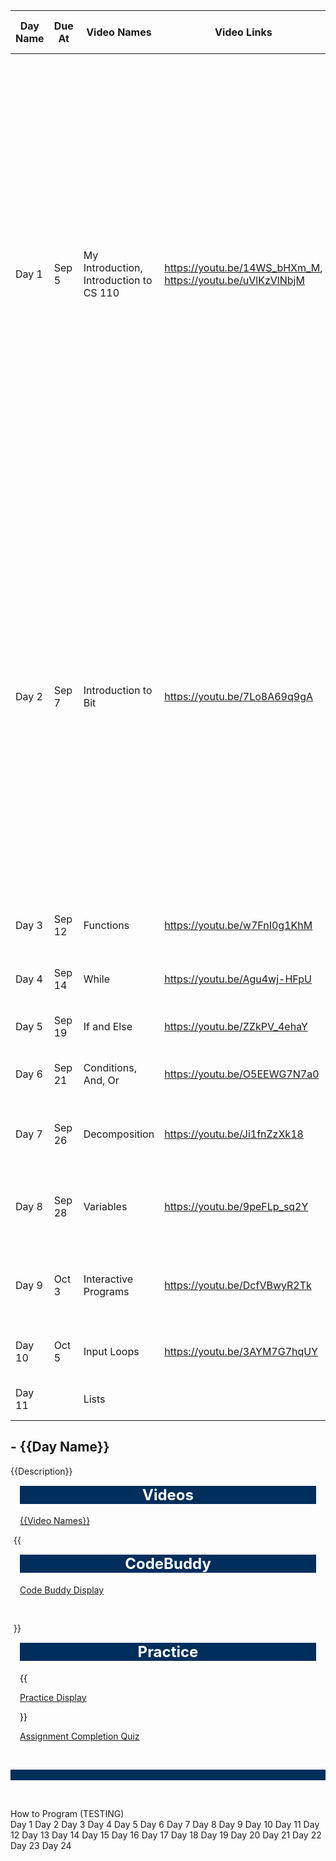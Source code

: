 <assignment>
<template-arguments>

| Day Name | Due At | Video Names                             | Video Links                                                | Code Buddy Display   | Code Buddy ID | Practice Display                                                      | Practice Links                                                                      | Description                                                                                                                                                                                                                                                                                                                                                                                                          |
|----------|--------|-----------------------------------------|------------------------------------------------------------|----------------------|---------------|-----------------------------------------------------------------------|-------------------------------------------------------------------------------------|----------------------------------------------------------------------------------------------------------------------------------------------------------------------------------------------------------------------------------------------------------------------------------------------------------------------------------------------------------------------------------------------------------------------|
| Day 1    | Sep 5  | My Introduction, Introduction to CS 110 | https://youtu.be/14WS_bHXm_M, https://youtu.be/uVlKzVlNbjM |                      |               | Lab 0 - Getting Started, Homework 0 - Getting Started,                | labs/lab0-getting-started, homework/homework0-getting-started                       | Welcome to class!  We will have these assignments for each day.  Each will have a video, a lab and a homework.  These are due by 8 am on the next Tuesday or Thursday. After you complete each homework and project, you should fill out the assignment survey (for extra credit). The assignment survey helps us know how well you are understanding the material and how the homework and projects are going.      |
| Day 2    | Sep 7  | Introduction to Bit                     | https://youtu.be/7Lo8A69q9gA                               | Introduction to Bit  | 1240          | Lab 1a - Introduction to Bit, Homework 1a - Introduction to Bit       | labs/lab1a-introduction-to-bit, homework/homework1a-introduction-to-bit             | This week we are adding a CodeBuddy experience. This will give you hands on practice with concepts that are explained in the lecture video and will help you know quickly if you are understanding the material. It is also a great preparation for the midterm and final.  At the end of the semester, I will assign up to 2 extra credit points based on the percent of the CodeBuddy material you have completed. |
| Day 3    | Sep 12 | Functions                               | https://youtu.be/w7FnI0g1KhM                               | Functions            | 1241          | Lab 1b - Functions, Homework 1b - Functions                           | labs/lab1b-functions, homework/homework1b-functions                                 |                                                                                                                                                                                                                                                                                                                                                                                                                      |
| Day 4    | Sep 14 | While                                   | https://youtu.be/Agu4wj-HFpU                               | While                | 1242          | Lab 1c - While, Homework 1c - While, Project 1 - Bit                  | labs/lab1c-while, homework/homework1c-while, projects/project1-bit                  |                                                                                                                                                                                                                                                                                                                                                                                                                      |
| Day 5    | Sep 19 | If and Else                             | https://youtu.be/ZZkPV_4ehaY                               | If and Else          | 1243          | Lab 2a - If, Homework 2a - If                                         | labs/lab2a-if, homework/homework2a-if                                               |                                                                                                                                                                                                                                                                                                                                                                                                                      |
| Day 6    | Sep 21 | Conditions, And, Or                     | https://youtu.be/O5EEWG7N7a0                               | Conditions, And, Or  | 1244          | Lab 2b - Conditions, Homework 2b - Conditions                         | labs/lab2b-conditions, homework/homework2b-conditions                               |                                                                                                                                                                                                                                                                                                                                                                                                                      |
| Day 7    | Sep 26 | Decomposition                           | https://youtu.be/Ji1fnZzXk18                               | Decomposition        | 1245          | Lab 2c - Decomposition, Homework 2c - Decomposition                   | labs/lab2c-decomposition, homework/homework2c-decomposition                         |                                                                                                                                                                                                                                                                                                                                                                                                                      |
| Day 8    | Sep 28 | Variables                               | https://youtu.be/9peFLp_sq2Y                               | Variables            | 1246          | Lab 2d - Variables, Homework 2d - Variables, Project 2 - Bit Problems | labs/lab2d-variables, homework/homework2d-variables, projects/project2-bit-problems |                                                                                                                                                                                                                                                                                                                                                                                                                      |
| Day 9    | Oct 3  | Interactive Programs                    | https://youtu.be/DcfVBwyR2Tk                               | Interactive Programs | 1247          | Lab 3a - Interactive Programs, Homework 3a - Interactive Programs     | labs/lab3a-interactive-programs, homework/homework3a-interactive-programs           |                                                                                                                                                                                                                                                                                                                                                                                                                      |
| Day 10   | Oct 5  | Input Loops                             | https://youtu.be/3AYM7G7hqUY                               | Input Loops          | 1248          | Lab 3b - Input Loops, Homework 3b - Input Loops                       | labs/lab3b-input-loops, homework/homework3b-input-loops                             |                                                                                                                                                                                                                                                                                                                                                                                                                      |
| Day 11   |        | Lists                                   |                                                            | Lists                | 1249          | Lab 3c - Lists, Homework 3c - Lists                                   | labs/lab3c-lists, homework/homework3c-lists                                         |                                                                                                                                                                                                                                                                                                                                                                                                                      |

</template-arguments>

<settings name="{{Day Name}}"></settings>

<description>
    <div id="kl_wrapper_3" class="kl_flat_sections variation_2 kl_wrapper">
        <div id="kl_banner">
            <h2 class=""><span id="kl_banner_left" class="kl_current_module_name">-</span> <span id="kl_banner_right" class="" style="margin-top: 5px; padding-top: 12px;">{{Day Name}}</span></h2>
        </div>
        {{Description}}
        <div id="kl_custom_block_0" class="">
            <div class="bs-container" style="margin-top: 15px; padding-right: 5px; padding-left: 5px; margin-bottom: 5px;">
                <div class="bs-row">
                    <div class="bs-col-md kl_solid_border kl_border_radius_5" style="border-width: 7px; border-color: #002e5d; margin-right: 10px; margin-bottom: 10px; margin-left: 10px;">
                        <h4 class="kl_border_radius_5" style="color: #ffffff; text-align: center; margin-top: 15px; background-color: #002e5d; border-color: #002e5d;"><span class="" style="font-size: 18pt; background-color: #002e5d; color: #ffffff; border-color: #002e5d; margin-right: 0px; margin-bottom: 0px; margin-left: 0px;">Videos</span></h4>
                        <p><a class="ytp-share-panel-link ytp-no-contextmenu" title="Share link" href="{{Video Links}}" target="_blank" rel="noopener" aria-label="Share link">{{Video Names}}</a></p>
                    </div>{{
                    <div class="bs-col-md kl_solid_border kl_border_radius_5" style="border-width: 7px; border-color: #002e5d; padding-bottom: 20px; margin-right: 10px; margin-bottom: 10px; margin-left: 10px;">
                        <h4 class="kl_border_radius_5" style="color: #ffffff; text-align: center; margin-top: 15px; background-color: #002e5d; border-color: #002e5d;"><span class="" style="font-size: 18pt; background-color: #002e5d; color: #ffffff;">CodeBuddy</span></h4>
                        <p><a class="inline_disabled" href="https://codebuddy.byu.edu/assignment/31/Code Buddy ID" target="_blank" rel="noopener">Code Buddy Display</a></p>
                    </div>}}
                    <div class="bs-col-md kl_solid_border kl_border_radius_5" style="border-width: 7px; border-color: #002e5d; margin-left: 10px; color: #000000; margin-right: 10px; margin-bottom: 10px;">
                        <h4 class="kl_border_radius_5" style="color: #ffffff; text-align: center; margin-top: 15px; background-color: #002e5d; border-color: #002e5d;"><span class="" style="font-size: 18pt; background-color: #002e5d; color: #ffffff;">Practice</span></h4>
                        {{<p><a class="underline decoration-lightblue" href="https://fall2023.byucs110.org/Practice Links">Practice Display</a><span>&nbsp;</span></p>}}
                        <p><a class="underline decoration-lightblue" href="https://byu.az1.qualtrics.com/jfe/form/SV_8uJA1ajIcubxzwi?term=20233">Assignment Completion Quiz</a><span>&nbsp;</span></p>
                    </div>
                </div>
            </div>
        </div>
    </div>
    <p>&nbsp;</p>
    <p class="kl_module_progress_completion" style="color: #ffffff; background-color: #002e5d;">&nbsp;</p>
    <p>&nbsp;</p>

</description>
</assignment>

<override>
<section>How to Program (TESTING)</section>
<assignments>
Day 1
Day 2
Day 3
Day 4
Day 5
Day 6
Day 7
Day 8
Day 9
Day 10
Day 11
Day 12
Day 13
Day 14
Day 15
Day 16
Day 17
Day 18
Day 19
Day 20
Day 21
Day 22
Day 23
Day 24
</assignments>
</override>